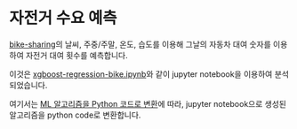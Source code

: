 # 자전거 수요 예측

[bike-sharing](https://github.com/kyopark2014/ML-Algorithms/blob/main/xgboost/README.md#bike-sharing)의 날씨, 주중/주말, 온도, 습도를 이용해 그날의 자동차 대여 숫자를 이용하여 자전거 대여 횟수를 예측합니다.

이것은 [xgboost-regression-bike.ipynb](https://github.com/kyopark2014/ML-Algorithms/blob/main/xgboost/src/xgboost-regression-bike.ipynb)와 같이 jupyter notebook을 이용하여 분석되었습니다.

여기서는 [ML 알고리즘을 Python 코드로 변환](https://github.com/kyopark2014/ML-Algorithms/blob/main/python-translation.md)에 따라, jupyter notebook으로 생성된 알고리즘을 python code로 변환합니다. 
